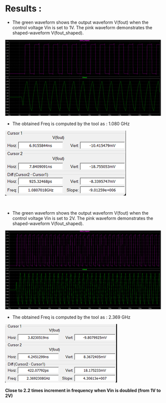 # Results :

- The green waveform shows the output waveform V(fout) when the control voltage Vin is set to 1V. The pink waveform demonstrates the shaped-waveform V(fout_shaped).

![](/images/sim/res1.png)

- The obtained Freq is computed by the tool as : 1.080 GHz

![](/images/sim/res1_freq.png)

<br/>

- The green waveform shows the output waveform V(fout) when the control voltage Vin is set to 2V. The pink waveform demonstrates the shaped-waveform V(fout_shaped).

![](/images/sim/res2.png)

- The obtained Freq is computed by the tool as : 2.369 GHz

![](/images/sim/res2_freq.png)


<b> Close to 2.2 times increment in frequency when Vin is doubled (from 1V to 2V) </b>
